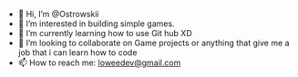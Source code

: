 - 👋 Hi, I’m @Ostrowskii
- 👀 I’m interested in building simple games.
- 🌱 I’m currently learning how to use Git hub XD
- 💞️ I’m looking to collaborate on Game projects or anything that give me a job that i can learn how to code
- 📫 How to reach me: loweedev@gmail.com

<!---
Ostrowskii/Ostrowskii is a ✨ special ✨ repository because its `README.md` (this file) appears on your GitHub profile.
You can click the Preview link to take a look at your changes.
--->
